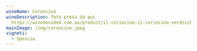 ```yaml
---
wineName: Coroncino
wineDescription: foto presa da qui
  https://winedecoded.com.au/product/il-corincino-il-corincino-verdicchio-dei-castelli-di-jesi-2017/
mainImage: /img/coroncino.jpeg
vigneti:
  - Spescia
---
```

